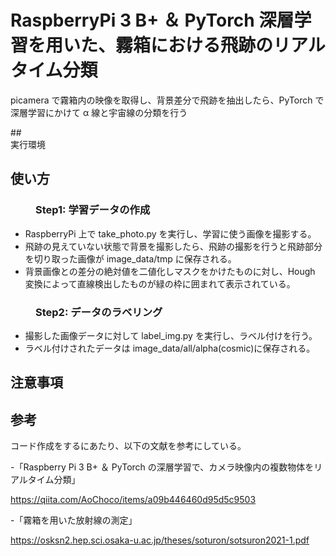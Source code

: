 # RaspberryPi 3 B+ ＆ PyTorch 深層学習を用いた、霧箱における飛跡のリアルタイム分類

picamera で霧箱内の映像を取得し、背景差分で飛跡を抽出したら、PyTorch で深層学習にかけて α 線と宇宙線の分類を行う

<dl>
## <dt>実行環境</dt>

## <dt>使い方</dt>

### <dd>Step1: 学習データの作成

- RaspberryPi 上で take_photo.py を実行し、学習に使う画像を撮影する。<br>
- 飛跡の見えていない状態で背景を撮影したら、飛跡の撮影を行うと飛跡部分を切り取った画像が image_data/tmp に保存される。<br>
- 背景画像との差分の絶対値を二値化しマスクをかけたものに対し、Hough 変換によって直線検出したものが緑の枠に囲まれて表示されている。
</dd>

### <dd>Step2: データのラベリング

- 撮影した画像データに対して label_img.py を実行し、ラベル付けを行う。<br>
- ラベル付けされたデータは image_data/all/alpha(cosmic)に保存される。
</dd>

## <dt>注意事項</dt>

## <dt>参考</dt>

コード作成をするにあたり、以下の文献を参考にしている。

-「Raspberry Pi 3 B+ ＆ PyTorch の深層学習で、カメラ映像内の複数物体をリアルタイム分類」

https://qiita.com/AoChoco/items/a09b446460d95d5c9503

-「霧箱を用いた放射線の測定」

https://osksn2.hep.sci.osaka-u.ac.jp/theses/soturon/sotsuron2021-1.pdf
